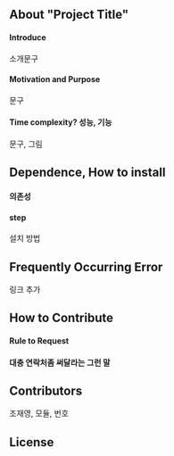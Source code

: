 
## About "Project Title"
#### Introduce
소개문구
#### Motivation and Purpose
문구
#### Time complexity? 성능, 기능
문구, 그림


##  Dependence, How to install
#### 의존성

#### step
설치 방법

## Frequently Occurring Error
링크 추가


## How to Contribute
#### Rule to Request

#### 대충 연락처좀 써달라는 그런 말


## Contributors
조재영, 모듈, 번호

## License
